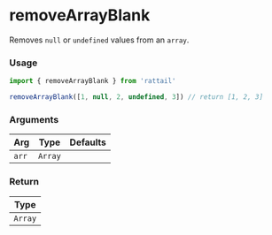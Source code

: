 # removeArrayBlank

Removes `null` or `undefined` values from an `array`.

### Usage

```ts
import { removeArrayBlank } from 'rattail'

removeArrayBlank([1, null, 2, undefined, 3]) // return [1, 2, 3]
```

### Arguments

| Arg   | Type    | Defaults |
| ----- | ------- | -------- |
| `arr` | `Array` |        |

### Return

| Type    |
| ------- |
| `Array` |
